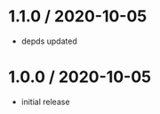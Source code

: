 1.1.0 / 2020-10-05
==================

 * depds updated

1.0.0 / 2020-10-05
==================

 * initial release
